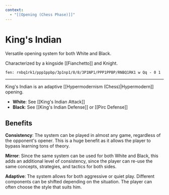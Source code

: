 ```yaml
---
context:
  - "[[Opening (Chess Phase)]]"
---
```


# King's Indian

Versatile opening system for both White and Black.

Characterized by a kingside [[Fianchetto]] and Knight.

```chesser
fen: rnbq1rk1/ppp1ppbp/3p1np1/8/8/3P1NP1/PPP1PPBP/RNBQ1RK1 w Qq - 0 1
```

---

King's Indian is an adaptive [[Hypermodernism (Chess)|Hypermodern]] opening.

- **White**: See [[King's Indian Attack]]
- **Black**: See [[King's Indian Defense]] or [[Pirc Defense]]


## Benefits

**Consistency**: The system can be played in almost any game, regardless of the opponent's opener. This is a huge benefit as it allows the player to bypass learning tons of theory.

**Mirror**: Since the same system can be used for both White and Black, this adds an additional level of consistency, since the player can re-use the same concepts, strategies, and tactics for both sides.

**Adaptive**: The system allows for both aggressive or quiet play. Different components can be shifted depending on the situation. The player can often choose the style that suits him.
